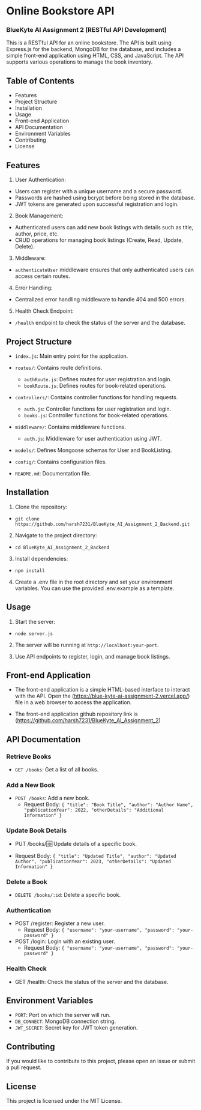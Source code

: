 # Online Bookstore API

### BlueKyte AI Assignment 2 (RESTful API Development)

This is a RESTful API for an online bookstore. The API is built using Express.js for the backend, MongoDB for the database, and includes a simple front-end application using HTML, CSS, and JavaScript. The API supports various operations to manage the book inventory.

## Table of Contents

- Features
- Project Structure
- Installation
- Usage
- Front-end Application
- API Documentation
- Environment Variables
- Contributing
- License

## Features

1. User Authentication:

- Users can register with a unique username and a secure password.
- Passwords are hashed using bcrypt before being stored in the database.
- JWT tokens are generated upon successful registration and login.

2. Book Management:

- Authenticated users can add new book listings with details such as title, author, price, etc.
- CRUD operations for managing book listings (Create, Read, Update, Delete).

3. Middleware:

  - `authenticateUser` middleware ensures that only authenticated users can access certain routes.

4. Error Handling:

- Centralized error handling middleware to handle 404 and 500 errors.

5. Health Check Endpoint:

  - `/health` endpoint to check the status of the server and the database.

## Project Structure

  - `index.js`: Main entry point for the application.

  - `routes/`: Contains route definitions.

    - `authRoute.js`: Defines routes for user registration and login.
    - `bookRoute.js`: Defines routes for book-related operations.

  - `controllers/`: Contains controller functions for handling requests.

    - `auth.js`: Controller functions for user registration and login.
    - `books.js`: Controller functions for book-related operations.

  - `middleware/`: Contains middleware functions.

    - `auth.js`: Middleware for user authentication using JWT.

  - `models/`: Defines Mongoose schemas for User and BookListing.

  - `config/`: Contains configuration files.

  - `README.md`: Documentation file.

## Installation

1. Clone the repository:

  - `git clone https://github.com/harsh7231/BlueKyte_AI_Assignment_2_Backend.git`

2. Navigate to the project directory:

  - `cd BlueKyte_AI_Assignment_2_Backend`

3. Install dependencies:

  - `npm install`

4. Create a .env file in the root directory and set your environment variables. You can use the provided .env.example as a template.

## Usage

1. Start the server:

  - `node server.js`

2. The server will be running at `http://localhost:your-port`.

3. Use API endpoints to register, login, and manage book listings.

## Front-end Application

- The front-end application is a simple HTML-based interface to interact with the API. Open the (https://blue-kyte-ai-assignment-2.vercel.app/) file in a web browser to access the application.

- The front-end application github repository link is (https://github.com/harsh7231/BlueKyte_AI_Assignment_2)

## API Documentation

### Retrieve Books

  - `GET /books`: Get a list of all books.

### Add a New Book

- `POST /books`: Add a new book.
  - Request Body: `{ "title": "Book Title", "author": "Author Name", "publicationYear": 2022, "otherDetails": "Additional Information" }`

### Update Book Details

- PUT /books/:id: Update details of a specific book.

- Request Body: `{ "title": "Updated Title", "author": "Updated Author", "publicationYear": 2023, "otherDetails": "Updated Information" }`

### Delete a Book

  - `DELETE /books/:id`: Delete a specific book.

### Authentication

- POST /register: Register a new user.
  - Request Body: `{ "username": "your-username", "password": "your-password" }`
- POST /login: Login with an existing user.
  - Request Body: `{ "username": "your-username", "password": "your-password" }`

### Health Check

- GET /health: Check the status of the server and the database.

## Environment Variables

- `PORT`: Port on which the server will run.
- `DB_CONNECT`: MongoDB connection string.
- `JWT_SECRET`: Secret key for JWT token generation.

## Contributing

If you would like to contribute to this project, please open an issue or submit a pull request.

## License

This project is licensed under the MIT License.
